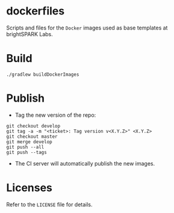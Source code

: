 # dockerfiles

Scripts and files for the `Docker` images used as base templates at
brightSPARK Labs.

# Build

```shell
./gradlew buildDockerImages
```

# Publish

- Tag the new version of the repo:

```shell
git checkout develop
git tag -a -m "<ticket>: Tag version v<X.Y.Z>" <X.Y.Z>
git checkout master
git merge develop
git push --all
git push --tags
```

- The CI server will automatically publish the new images.

# Licenses

Refer to the `LICENSE` file for details.

